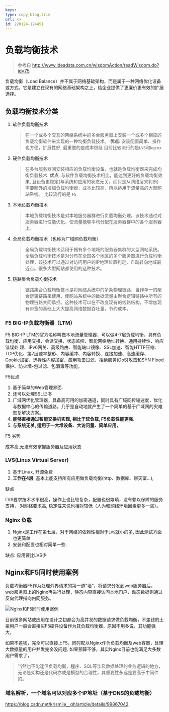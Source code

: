 ```yaml
---
keys: 
type: copy,blog,trim
url: <>
id: 220124-124451
---
```


# 负载均衡技术

> 参考自 <http://www.ideadata.com.cn/wisdomAction/readWisdom.do?id=75>

负载均衡（Load Balance）并不属于网络基础架构，而是属于一种网络优化设备或方式。它是建立在现有的网络基础架构之上，给企业提供了更廉价更有效的扩展选择。

## 负载均衡技术分类

1. 软件负载均衡技术
   > 在一个或多个交互的网络系统中的多台服务器上安装一个或多个相应的负载均衡软件来实现的一种均衡负载技术。
   > **优点**: 安装配置简单、操作也方便，扩展性好, 最重要的是成本很低
   > 目前比较流行的是`LVS`和`Nginx`
2. 硬件负载均衡技术
   > 在多台服务器间安装相应的负载均衡设备，也就是负载均衡器来完成均衡负载技术.
   > **优点**: 与软件负载均衡技术相比，能达到更好的负载均衡效果, 且设备更稳定(与系统和应用的状态无关，而只是从网络层来判断)
   > 需要额外的增加负载均衡器，成本比较高，所以适用于流量高的大型网站系统。
   > 比较流行的是 `F5`
3. 本地负载均衡技术
   > 本地负载均衡技术是对本地服务器群进行负载均衡处理。该技术通过对服务器进行性能优化，使流量能够平均分配在服务器群中的各个服务器上.
4. 全局负载均衡技术（也称为广域网负载均衡）
   > 全局负载均衡技术适用于拥有多个地域的服务器集群的大型网站系统。
   > 全局负载均衡技术是对分布在全国各个地区的多个服务器进行负载均衡处理，该技术可以通过对访问用户的IP地理位置判定，自动转向地域最近点。很多大型网站都使用的这种技术。
5. 链路集合负载均衡技术
   > 链路集合负载均衡技术是将网络系统中的多条物理链路，当作单一的聚合逻辑链路来使用，使网站系统中的数据流量由聚合逻辑链路中所有的物理链路共同承担。这种技术可以在不改变现有的线路结构，不增加现有带宽的基础上大大提高网络数据吞吐量，节约成本。

### F5 BIG-IP负载均衡器（LTM）

F5 BIG-IP LTM的官方名称叫做本地流量管理器，可以做4-7层负载均衡，具有负载均衡、应用交换、会话交换、状态监控、智能网络地址转换、通用持续性、响应错误处 理、IPv6网关、高级路由、智能端口镜像、SSL加速、智能HTTP压缩、TCP优化、第7层速率整形、内容缓冲、内容转换、连接加速、高速缓存、 Cookie加密、选择性内容加密、应用攻击过滤、拒绝服务(DoS)攻击和SYN Flood保护、防火墙-包过滤、包消毒等功能。

F5优点

   1. 基于简单的Web管理界面.
   2. 还可以处理SSL证书
   3. 广域网优化管理器，具备高可用的加密通道，同时具有广域网传输速度，优化与数据中心的传输道路。几乎是自动地就产生了一个简单的基于广域网的灾难恢复解决方案。
   4. **能够直接通过智能交换机实现, 相比于软负载, F5负载性能更强**.
   5. **与系统无关, 适用于一大堆设备、大访问量、简单应用**，

F5 劣势

   成本高,无法有效掌握服务器及应用状态

### LVS(Linux Virtual Server)

1. 基于Linux, 开源免费
2. **工作在4层**, 基本上能支持所有应用做负载均衡(http、数据库、聊天室...), 

缺点

   LVS要求技术水平很高，操作上也比较复杂，配置也很繁琐，没有赖以保障的服务支持，
   对网络要求高, 稳定性来说也相对较低（人为和网络环境因素更多一些）。

### Nginx 负载

1. Nginx是工作在第七层，对于网络的依赖性相对于`LVS`就小的多, 因此测试方面也更简单
2. 安装和配置也相对简单一些.

缺点:
   应用要比LVS少

## Nginx和F5同时使用案例

负载均衡器F5作为处理外界请求的第一道“墙”，将请求分发到web服务器后，web服务器上的Nginx再进行处理，静态内容直接访问本地门户，动态数据则通过反向代理指向内网服务。

![Nginx和F5同时使用案例](https://gitee.com/cpfree/picture-warehouse/raw/master/pic/20210629171542.png)

目前很多网站或应用在设计之初都会为高并发的数据请求做负载均衡，不差钱的土豪用户一般会直接买F5硬件设备作为其负载均衡器，原因不用多说，其功能强大，

如果不差钱，完全可以直接上F5，同时配以Nginx作为负载均衡及web容器，处理大数据量的用户并发完全没问题.
如果预算不够，其实Nginx目前也能满足大多数用户需求了，

> 当然也不能迷信负载均衡，程序、SQL等涉及数据处理的业务逻辑的地方，无论是架构还是代码亦或是模型的合理性，其重要性永远是要高于中间件的。

### 域名解析，一个域名可以对应多个IP地址（基于DNS的负载均衡）

   <https://blog.csdn.net/krismile__qh/article/details/99867042>
